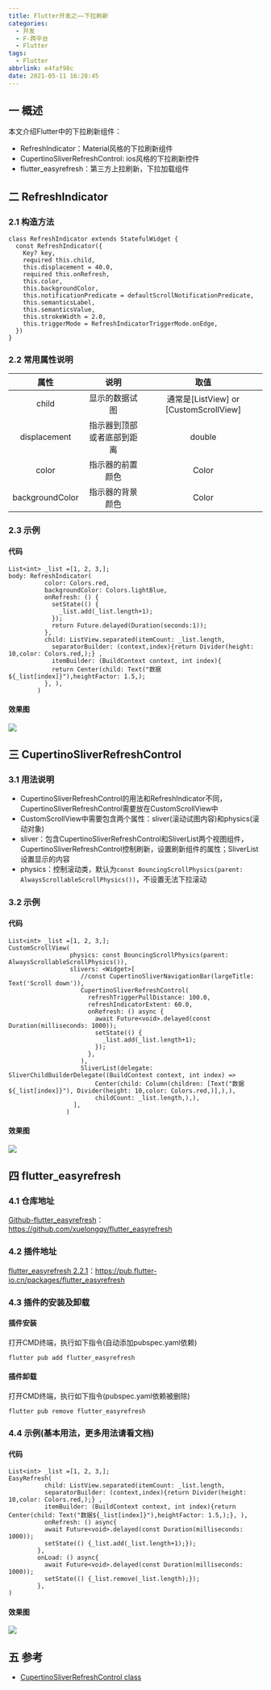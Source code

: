```yaml
---
title: Flutter开发之——下拉刷新
categories:
  - 开发
  - F-跨平台
  - Flutter
tags:
  - Flutter
abbrlink: e4faf98c
date: 2021-05-11 16:28:45
---
```

## 一 概述

本文介绍Flutter中的下拉刷新组件：

* RefreshIndicator：Material风格的下拉刷新组件
* CupertinoSliverRefreshControl: ios风格的下拉刷新控件
* flutter_easyrefresh：第三方上拉刷新，下拉加载组件

<!--more-->

## 二 RefreshIndicator

### 2.1 构造方法

```
class RefreshIndicator extends StatefulWidget {
  const RefreshIndicator({
    Key? key,
    required this.child,
    this.displacement = 40.0,
    required this.onRefresh,
    this.color,
    this.backgroundColor,
    this.notificationPredicate = defaultScrollNotificationPredicate,
    this.semanticsLabel,
    this.semanticsValue,
    this.strokeWidth = 2.0,
    this.triggerMode = RefreshIndicatorTriggerMode.onEdge,
  })
}  
```

### 2.2 常用属性说明

|      属性       |            说明            |                  取值                  |
| :-------------: | :------------------------: | :------------------------------------: |
|      child      |       显示的数据试图       | 通常是[ListView] or [CustomScrollView] |
|  displacement   | 指示器到顶部或者底部到距离 |                 double                 |
|      color      |      指示器的前置颜色      |                 Color                  |
| backgroundColor |      指示器的背景颜色      |                 Color                  |

### 2.3 示例

#### 代码

```
List<int> _list =[1, 2, 3,];
body: RefreshIndicator(
          color: Colors.red,
          backgroundColor: Colors.lightBlue,
          onRefresh: () {
            setState(() {
              _list.add(_list.length+1);
            });
            return Future.delayed(Duration(seconds:1));
          },
          child: ListView.separated(itemCount: _list.length, 
            separatorBuilder: (context,index){return Divider(height: 10,color: Colors.red,);} ,
            itemBuilder: (BuildContext context, int index){
            return Center(child: Text("数据${_list[index]}"),heightFactor: 1.5,);
          }, ),
        ) 
```

#### 效果图
![][1]

## 三 CupertinoSliverRefreshControl

### 3.1 用法说明

* CupertinoSliverRefreshControl的用法和RefreshIndicator不同，CupertinoSliverRefreshControl需要放在CustomScrollView中
* CustomScrollView中需要包含两个属性：sliver(滚动试图内容)和physics(滚动对象)
* sliver：包含CupertinoSliverRefreshControl和SliverList两个视图组件，CupertinoSliverRefreshControl控制刷新，设置刷新组件的属性；SliverList设置显示的内容
* physics：控制滚动类，默认为`const BouncingScrollPhysics(parent: AlwaysScrollableScrollPhysics())`，不设置无法下拉滚动

### 3.2 示例

#### 代码

```
List<int> _list =[1, 2, 3,];
CustomScrollView(
                 physics: const BouncingScrollPhysics(parent: AlwaysScrollableScrollPhysics()),
                 slivers: <Widget>[
                    //const CupertinoSliverNavigationBar(largeTitle: Text('Scroll down')),
                    CupertinoSliverRefreshControl(
                      refreshTriggerPullDistance: 100.0,
                      refreshIndicatorExtent: 60.0,
                      onRefresh: () async {
                        await Future<void>.delayed(const Duration(milliseconds: 1000));
                        setState(() {
                          _list.add(_list.length+1);
                        });
                      },
                    ),
                    SliverList(delegate: SliverChildBuilderDelegate((BuildContext context, int index) =>
                        Center(child: Column(children: [Text("数据${_list[index]}"), Divider(height: 10,color: Colors.red,)],),),
                        childCount: _list.length,),),
                  ],
                )
```

#### 效果图
![][2]
## 四 flutter_easyrefresh

### 4.1 仓库地址

[Github-flutter_easyrefresh](https://github.com/xuelongqy/flutter_easyrefresh)：https://github.com/xuelongqy/flutter_easyrefresh

### 4.2 插件地址

[flutter_easyrefresh 2.2.1](https://pub.flutter-io.cn/packages/flutter_easyrefresh)：https://pub.flutter-io.cn/packages/flutter_easyrefresh

### 4.3 插件的安装及卸载

#### 插件安装

打开CMD终端，执行如下指令(自动添加pubspec.yaml依赖)

```
flutter pub add flutter_easyrefresh
```

#### 插件卸载

打开CMD终端，执行如下指令(pubspec.yaml依赖被删除)

```
flutter pub remove flutter_easyrefresh
```

### 4.4 示例(基本用法，更多用法请看文档)

#### 代码

```
List<int> _list =[1, 2, 3,];
EasyRefresh(
          child: ListView.separated(itemCount: _list.length,
          separatorBuilder: (context,index){return Divider(height: 10,color: Colors.red,);} ,
          itemBuilder: (BuildContext context, int index){return Center(child: Text("数据${_list[index]}"),heightFactor: 1.5,);}, ),
          onRefresh: () async{
          await Future<void>.delayed(const Duration(milliseconds: 1000));
          setState(() {_list.add(_list.length+1);});
        },
        onLoad: () async{
          await Future<void>.delayed(const Duration(milliseconds: 1000));
          setState(() {_list.remove(_list.length);});
        },
)        
```

#### 效果图
![][3]

## 五 参考

* [CupertinoSliverRefreshControl class](https://api.flutter-io.cn/flutter/cupertino/CupertinoSliverRefreshControl-class.html)


[1]:https://cdn.jsdelivr.net/gh/PGzxc/CDN@master/blog-flutter/flutter-refresh-material.gif
[2]:https://cdn.jsdelivr.net/gh/PGzxc/CDN@master/blog-flutter/flutter-refresh-CupertinoSliverRefreshControl.gif
[3]:https://cdn.jsdelivr.net/gh/PGzxc/CDN@master/blog-flutter/flutter-refresh-easyrefresh.gif